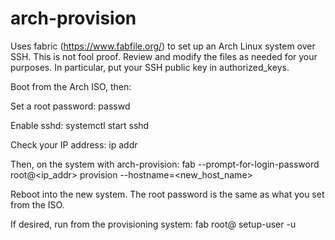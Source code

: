 # arch-provision

Uses fabric (https://www.fabfile.org/) to set up an Arch Linux system over SSH.
This is not fool proof. Review and modify the files as needed for your purposes. In particular, put your SSH public key in authorized_keys.

Boot from the Arch ISO, then:

Set a root password:
passwd

Enable sshd:
systemctl start sshd

Check your IP address:
ip addr

Then, on the system with arch-provision:
fab --prompt-for-login-password root@<ip_addr> provision --hostname=<new_host_name>

Reboot into the new system. The root password is the same as what you set from the ISO.

If desired, run from the provisioning system:
fab root@<IP> setup-user -u <USER>
